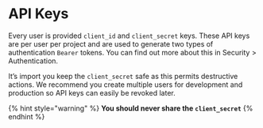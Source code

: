 # API Keys

Every user is provided `client_id` and `client_secret` keys. These API keys are per user per project and are used to generate two types of authentication `Bearer` tokens. You can find out more about this in Security &gt; Authentication.

It’s import you keep the `client_secret` safe as this permits destructive actions. We recommend you create multiple users for development and production so API keys can easily be revoked later.

{% hint style="warning" %}
**You should never share the `client_secret`**
{% endhint %}

